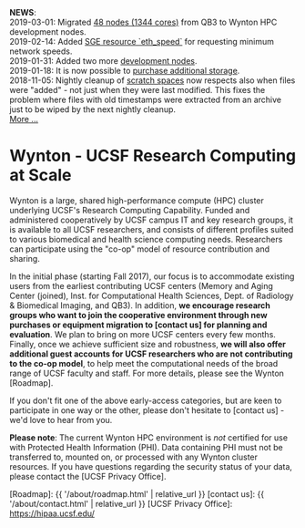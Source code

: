 <div class="alert alert-info" role="alert">
<strong>NEWS</strong>:<br/>
2019-03-01: Migrated <a href="{{ '/about/specs.html' | relative_url }}">48 nodes (1344 cores)</a> from QB3 to Wynton HPC development nodes.<br/>
2019-02-14: Added <a href="{{ '/scheduler/submit-jobs.html' | relative_url }}">SGE resource `eth_speed`</a> for requesting minimum network speeds.<br/>
2019-01-31: Added two more <a href="{{ '/about/specs.html' | relative_url }}">development nodes</a>.<br/>
2019-01-18: It is now possible to <a href="{{ '/about/pricing-storage.html' | relative_url }}">purchase additional storage</a>.<br/>
2018-11-05: Nightly cleanup of <a href="{{ '/about/specs.html#scratch-storage' | relative_url }}">scratch spaces</a> now respects also when files were "added" - not just when they were last modified.  This fixes the problem where files with old timestamps were extracted from an archive just to be wiped by the next nightly cleanup.<br/>
<a href="{{ '/about/news.html' | relative_url }}">More ...</a>
</div>


# Wynton - UCSF Research Computing at Scale

Wynton is a large, shared high-performance compute (HPC) cluster underlying UCSF's Research Computing Capability. Funded and administered cooperatively by UCSF campus IT and key research groups, it is available to all UCSF researchers, and consists of different profiles suited to various biomedical and health science computing needs.  Researchers can participate using the "co-op" model of resource contribution and sharing.

In the initial phase (starting Fall 2017), our focus is to accommodate existing users from the earliest contributing UCSF centers (Memory and Aging Center (joined), Inst. for Computational Health Sciences, Dept. of Radiology & Biomedical Imaging, and QB3).  In addition, **we encourage research groups who want to join the cooperative environment through new purchases or equipment migration to [contact us] for planning and evaluation**.  We plan to bring on more UCSF centers every few months.  Finally, once we achieve sufficient size and robustness, **we will also offer additional guest accounts for UCSF researchers who are not contributing to the co-op model**, to help meet the computational needs of the broad range of UCSF faculty and staff.  For more details, please see the Wynton [Roadmap].

If you don't fit one of the above early-access categories, but are keen to participate in one way or the other, please don't hesitate to [contact us] - we'd love to hear from you.

**Please note**: The current Wynton HPC environment is *not* certified for use with Protected Health Information (PHI).  Data containing PHI must not be transferred to, mounted on, or processed with any Wynton cluster resources.  If you have questions regarding the security status of your data, please contact the [UCSF Privacy Office].


[Roadmap]: {{ '/about/roadmap.html' | relative_url }}
[contact us]: {{ '/about/contact.html' | relative_url }}
[UCSF Privacy Office]: https://hipaa.ucsf.edu/